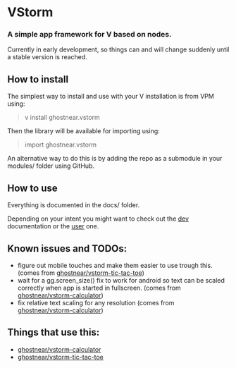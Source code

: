 # VStorm

### A simple app framework for V based on nodes.

Currently in early development, so things can and will change suddenly until a stable version is reached.

## How to install

The simplest way to install and use with your V installation is from VPM using:

> v install ghostnear.vstorm

Then the library will be available for importing using:

> import ghostnear.vstorm

An alternative way to do this is by adding the repo as a submodule in your modules/ folder using GitHub.

## How to use

Everything is documented in the docs/ folder.

Depending on your intent you might want to check out the [dev](docs/dev.md) documentation or the [user](docs/user.md) one.

## Known issues and TODOs:

- figure out mobile touches and make them easier to use trough this. (comes from [ghostnear/vstorm-tic-tac-toe](https://github.com/ghostnear/vstorm-tic-tac-toe))
- wait for a gg.screen_size() fix to work for android so text can be scaled correctly when app is started in fullscreen. (comes from [ghostnear/vstorm-calculator](https://github.com/ghostnear/vstorm-calculator))
- fix relative text scaling for any resolution (comes from [ghostnear/vstorm-calculator](https://github.com/ghostnear/vstorm-calculator))

## Things that use this:
- [ghostnear/vstorm-calculator](https://github.com/ghostnear/vstorm-calculator)
- [ghostnear/vstorm-tic-tac-toe](https://github.com/ghostnear/vstorm-tic-tac-toe)
